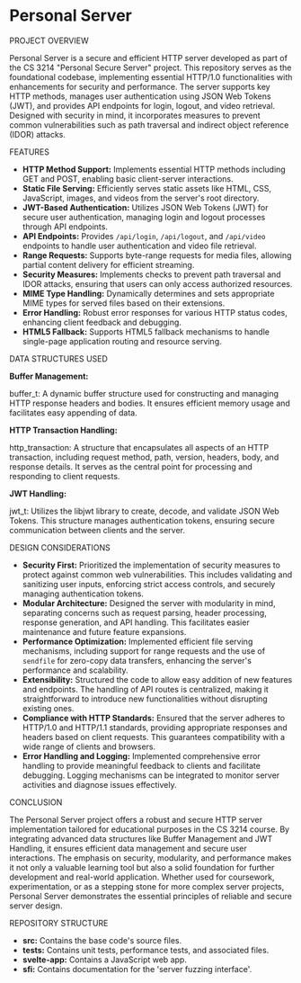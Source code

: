 
# Personal Server
PROJECT OVERVIEW

Personal Server is a secure and efficient HTTP server developed as part of the CS 3214 "Personal Secure Server" project. This repository serves as the foundational codebase, implementing essential HTTP/1.0 functionalities with enhancements for security and performance. The server supports key HTTP methods, manages user authentication using JSON Web Tokens (JWT), and provides API endpoints for login, logout, and video retrieval. Designed with security in mind, it incorporates measures to prevent common vulnerabilities such as path traversal and indirect object reference (IDOR) attacks.

FEATURES

- **HTTP Method Support:** Implements essential HTTP methods including GET and POST, enabling basic client-server interactions.
- **Static File Serving:** Efficiently serves static assets like HTML, CSS, JavaScript, images, and videos from the server's root directory.
- **JWT-Based Authentication:** Utilizes JSON Web Tokens (JWT) for secure user authentication, managing login and logout processes through API endpoints.
- **API Endpoints:** Provides `/api/login`, `/api/logout`, and `/api/video` endpoints to handle user authentication and video file retrieval.
- **Range Requests:** Supports byte-range requests for media files, allowing partial content delivery for efficient streaming.
- **Security Measures:** Implements checks to prevent path traversal and IDOR attacks, ensuring that users can only access authorized resources.
- **MIME Type Handling:** Dynamically determines and sets appropriate MIME types for served files based on their extensions.
- **Error Handling:** Robust error responses for various HTTP status codes, enhancing client feedback and debugging.
- **HTML5 Fallback:** Supports HTML5 fallback mechanisms to handle single-page application routing and resource serving.

DATA STRUCTURES USED

**Buffer Management:**

buffer_t: A dynamic buffer structure used for constructing and managing HTTP response headers and bodies. It ensures efficient memory usage and facilitates easy appending of data.

**HTTP Transaction Handling:**

http_transaction: A structure that encapsulates all aspects of an HTTP transaction, including request method, path, version, headers, body, and response details. It serves as the central point for processing and responding to client requests.

**JWT Handling:**

jwt_t: Utilizes the libjwt library to create, decode, and validate JSON Web Tokens. This structure manages authentication tokens, ensuring secure communication between clients and the server.

DESIGN CONSIDERATIONS

- **Security First:** Prioritized the implementation of security measures to protect against common web vulnerabilities. This includes validating and sanitizing user inputs, enforcing strict access controls, and securely managing authentication tokens.
- **Modular Architecture:** Designed the server with modularity in mind, separating concerns such as request parsing, header processing, response generation, and API handling. This facilitates easier maintenance and future feature expansions.
- **Performance Optimization:** Implemented efficient file serving mechanisms, including support for range requests and the use of `sendfile` for zero-copy data transfers, enhancing the server's performance and scalability.
- **Extensibility:** Structured the code to allow easy addition of new features and endpoints. The handling of API routes is centralized, making it straightforward to introduce new functionalities without disrupting existing ones.
- **Compliance with HTTP Standards:** Ensured that the server adheres to HTTP/1.0 and HTTP/1.1 standards, providing appropriate responses and headers based on client requests. This guarantees compatibility with a wide range of clients and browsers.
- **Error Handling and Logging:** Implemented comprehensive error handling to provide meaningful feedback to clients and facilitate debugging. Logging mechanisms can be integrated to monitor server activities and diagnose issues effectively.

CONCLUSION

The Personal Server project offers a robust and secure HTTP server implementation tailored for educational purposes in the CS 3214 course. By integrating advanced data structures like Buffer Management and JWT Handling, it ensures efficient data management and secure user interactions. The emphasis on security, modularity, and performance makes it not only a valuable learning tool but also a solid foundation for further development and real-world application. Whether used for coursework, experimentation, or as a stepping stone for more complex server projects, Personal Server demonstrates the essential principles of reliable and secure server design.

REPOSITORY STRUCTURE

- **src:** Contains the base code's source files.
- **tests:** Contains unit tests, performance tests, and associated files.
- **svelte-app:** Contains a JavaScript web app.
- **sfi:** Contains documentation for the 'server fuzzing interface'.

